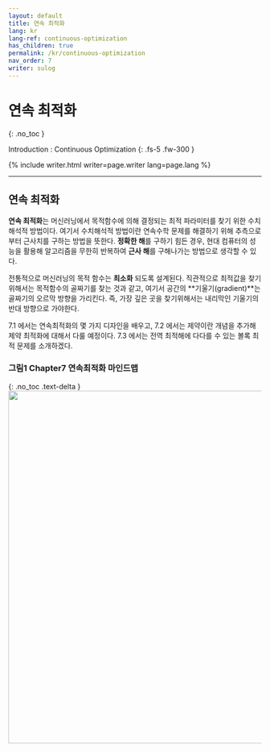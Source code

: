 ```yaml
---
layout: default
title: 연속 최적화
lang: kr
lang-ref: continuous-optimization
has_children: true
permalink: /kr/continuous-optimization
nav_order: 7
writer: sulog
---
```


# 연속 최적화
{: .no_toc }


Introduction : Continuous Optimization
{: .fs-5 .fw-300 }

{% include writer.html writer=page.writer lang=page.lang %}

---

## 연속 최적화

**연속 최적화**는 머신러닝에서 목적함수에 의해 결정되는 최적 파라미터를 찾기 위한 수치해석적 방법이다. 여기서 수치해석적 방법이란 연속수학 문제를 해결하기 위해 추측으로부터 근사치를 구하는 방법을 뜻한다. **정확한 해**를 구하기 힘든 경우, 현대 컴퓨터의 성능을 활용해 알고리즘을 무한히 반복하여 **근사 해**를 구해나가는 방법으로 생각할 수 있다. 

전통적으로 머신러닝의 목적 함수는 **최소화** 되도록 설계된다. 직관적으로 최적값을 찾기 위해서는 목적함수의 골짜기를 찾는 것과 같고, 여기서 공간의 **기울기(gradient)**는 골짜기의 오르막 방향을 가리킨다. 즉, 가장 깊은 곳을 찾기위해서는 내리막인 기울기의 반대 방향으로 가야한다. 



7.1 에서는 연속최적화의 몇 가지 디자인을 배우고, 7.2 에서는 제약이란 개념을 추가해 제약 최적화에 대해서 다룰 예정이다. 7.3 에서는 전역 최적해에 다다를 수 있는 볼록 최적 문제를 소개하겠다. 

### **그림1** Chapter7 연속최적화 마인드맵
{: .no_toc .text-delta }
<img src="{{ site.figure | absolute_url }}7.0.0.png" width="700px"/>
 


